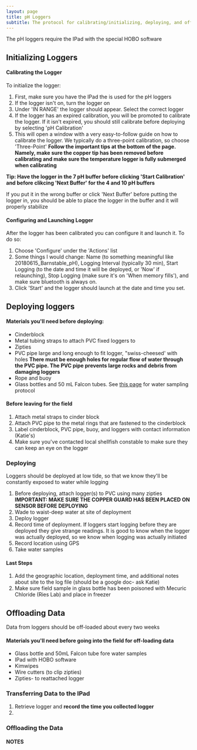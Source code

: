 ```yaml
---
layout: page
title: pH Loggers
subtitle: The protocol for calibrating/initializing, deploying, and offloading Data from the HOBO pH loggers
---
```

The pH loggers require the IPad with the special HOBO software

## Initializing Loggers

#### Calibrating the Logger
To initialize the logger:
1. First, make sure you have the IPad the is used for the pH loggers
2. If the logger isn't on, turn the logger on
3. Under \'IN RANGE\' the logger should appear. Select the correct logger
4. If the logger has an expired calibration, you will be promoted to calibrate the logger. If it isn't expired, you should still calibrate before deploying by selecting \'pH Calibration\'
5. This will open a window with a very easy-to-follow guide on how to calibrate the logger. We typically do a three-point calibration, so choose \'Three-Point\'
**Follow the important tips at the bottom of the page. Namely, make sure the copper tip has been removed before calibrating and make sure the temperature logger is fully submerged when calibrating**

**Tip: Have the logger in the 7 pH buffer before clicking \'Start Calibration\' and before clikcing \'Next Buffer\' for the 4 and 10 pH buffers**

If you put it in the wrong buffer or click \'Next Buffer\' before putting the logger in, you should be able to place the logger in the buffer and it will properly stabilize

#### Configuring and Launching Logger
After the logger has been calibrated you can configure it and launch it. To do so:
1. Choose \'Configure\' under the \'Actions\' list
2. Some things I would change: Name (to something meaningful like 20180615\_Barnstable\_pH), Logging Interval (typically 30 min), Start Logging (to the date and time it will be deployed, or \'Now\' if relaunching), Stop Logging (make sure it's on \'When memory fills\'), and make sure bluetooth is always on.
3. Click \'Start\' and the logger should launch at the date and time you set. 

## Deploying loggers

#### Materials you'll need before deploying:
* Cinderblock
* Metal tubing straps to attach PVC fixed loggers to
* Zipties
* PVC pipe large and long enough to fit logger, \"swiss-cheesed\' with holes
**There must be enough holes for regular flow of water through the PVC pipe. The PVC pipe prevents large rocks and debris from damaging loggers**
* Rope and buoy
* Glass bottles and 50 mL Falcon tubes. See [this page](https://bmford11.github.io/lotterhoslabprotocols/watersampling/) for water sampling protocol 

#### Before leaving for the field
1. Attach metal straps to cinder block
2. Attach PVC pipe to the metal rings that are fastened to the cinderblock
3. Label cinderblock, PVC pipe, buoy, and loggers with contact information (Katie's)
4. Make sure you've contacted local shellfish constable to make sure they can keep an eye on the logger

### Deploying
Loggers should be deployed at low tide, so that we know they'll be constantly exposed to water while logging
1. Before deploying, attach logger(s) to PVC using many zipties
**IMPORTANT: MAKE SURE THE COPPER GUARD HAS BEEN PLACED ON SENSOR BEFORE DEPLOYING**
2. Wade to waist-deep water at site of deployment
3. Deploy logger
4. Record time of deployment. If loggers start logging before they are deployed they give strange readings. It is good to know when the logger was actually deployed, so we know when logging was actually initiated
5. Record location using GPS
6. Take water samples

#### Last Steps
1. Add the geographic location, deployment time, and additional notes about site to the log file (should be a google doc- ask Katie)
2. Make sure field sample in glass bottle has been poisoned with Mecuric Chloride (Ries Lab) and place in freezer

## Offloading Data
Data from loggers should be off-loaded about every two weeks

#### Materials you'll need before going into the field for off-loading data
* Glass bottle and 50mL Falcon tube fore water samples
* IPad with HOBO software
* Kimwipes
* Wire cutters (to clip zipties)
* Zipties- to reattached logger

### Transferring Data to the IPad
1. Retrieve logger and **record the time you collected logger**
2.


### Offloading the Data


#### NOTES

